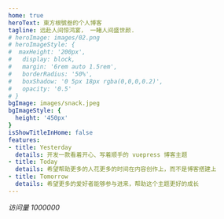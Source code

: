 ```yaml
---
home: true
heroText: 東方根號叁的个人博客
tagline: 远赴人间惊鸿宴， 一睹人间盛世颜.
# heroImage: images/02.png
# heroImageStyle: {
#  maxHeight: '200px',
#   display: block,
#   margin: '6rem auto 1.5rem',
#   borderRadius: '50%',
#   boxShadow: '0 5px 18px rgba(0,0,0,0.2)',
#   opacity: '0.5'
# }
bgImage: images/snack.jpeg
bgImageStyle: {
  height: '450px'
}
isShowTitleInHome: false
features:
- title: Yesterday
  details: 开发一款看着开心、写着顺手的 vuepress 博客主题
- title: Today
  details: 希望帮助更多的人花更多的时间在内容创作上，而不是博客搭建上
- title: Tomorrow
  details: 希望更多的爱好者能够参与进来，帮助这个主题更好的成长
---
```


<span id="http://localhost:8080/" class="leancloud_visitors" data-flag-title="首页">
    <em class="post-meta-item-text">访问量 </em>
    <i class="leancloud-visitors-count">1000000</i>
</span>
